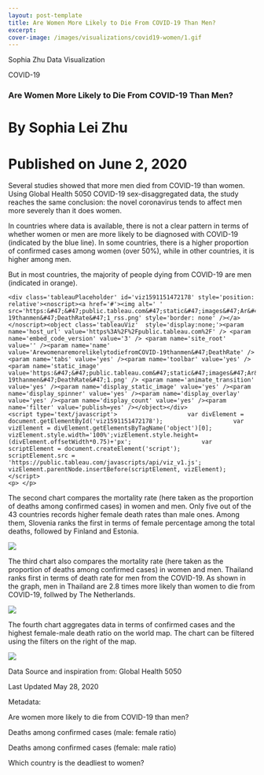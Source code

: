 ```yaml
---
layout: post-template
title: Are Women More Likely to Die From COVID-19 Than Men?
excerpt: 
cover-image: /images/visualizations/covid19-women/1.gif
---
```


Sophia Zhu Data Visualization
  
COVID-19
### Are Women More Likely to Die From COVID-19 Than Men?

# By Sophia Lei Zhu
# Published on June 2, 2020

<p></p>

<div>
    <p>Several studies showed that more men died from COVID-19 than women. Using Global Health 5050 COVID-19 sex-disaggregated data, the study reaches the same conclusion: the novel coronavirus tends to affect men more severely than it does women. </p>
    <p>In countries where data is available, there is not a clear pattern in terms of whether women or men are more likely to be diagnosed with COVID-19 (indicated by the blue line). In some countries, there is a higher proportion of confirmed cases among women (over 50%), while in other countries, it is higher among men. </p>
    <p>But in most countries, the majority of people dying from COVID-19 are men (indicated in orange).</p>

    <div class='tableauPlaceholder' id='viz1591151472178' style='position: relative'><noscript><a href='#'><img alt=' ' src='https:&#47;&#47;public.tableau.com&#47;static&#47;images&#47;Ar&#47;ArewomenaremorelikelytodiefromCOVID-19thanmen&#47;DeathRate&#47;1_rss.png' style='border: none' /></a></noscript><object class='tableauViz'  style='display:none;'><param name='host_url' value='https%3A%2F%2Fpublic.tableau.com%2F' /> <param name='embed_code_version' value='3' /> <param name='site_root' value='' /><param name='name' value='ArewomenaremorelikelytodiefromCOVID-19thanmen&#47;DeathRate' /><param name='tabs' value='yes' /><param name='toolbar' value='yes' /><param name='static_image' value='https:&#47;&#47;public.tableau.com&#47;static&#47;images&#47;Ar&#47;ArewomenaremorelikelytodiefromCOVID-19thanmen&#47;DeathRate&#47;1.png' /> <param name='animate_transition' value='yes' /><param name='display_static_image' value='yes' /><param name='display_spinner' value='yes' /><param name='display_overlay' value='yes' /><param name='display_count' value='yes' /><param name='filter' value='publish=yes' /></object></div>                <script type='text/javascript'>                    var divElement = document.getElementById('viz1591151472178');                    var vizElement = divElement.getElementsByTagName('object')[0];                    vizElement.style.width='100%';vizElement.style.height=(divElement.offsetWidth*0.75)+'px';                    var scriptElement = document.createElement('script');                    scriptElement.src = 'https://public.tableau.com/javascripts/api/viz_v1.js';                    vizElement.parentNode.insertBefore(scriptElement, vizElement);                </script>
    <p> </p>
 </div>   



<div>
    <p>The second chart compares the mortality rate (here taken as the proportion of deaths among confirmed cases) in women and men. Only five out of the 43 countries records higher female death rates than male ones. Among them, Slovenia ranks the first in terms of female percentage among the total deaths, followed by Finland and Estonia. </p>
    <div class='tableauPlaceholder' id='viz1591151030921' style='position: relative'><noscript><a href='#'><img alt=' ' src='https:&#47;&#47;public.tableau.com&#47;static&#47;images&#47;Ar&#47;ArewomenaremorelikelytodiefromCOVID-19thanmen&#47;Sheet3&#47;1_rss.png' style='border: none' /></a></noscript><object class='tableauViz'  style='display:none;'><param name='host_url' value='https%3A%2F%2Fpublic.tableau.com%2F' /> <param name='embed_code_version' value='3' /> <param name='site_root' value='' /><param name='name' value='ArewomenaremorelikelytodiefromCOVID-19thanmen&#47;Sheet3' /><param name='tabs' value='yes' /><param name='toolbar' value='yes' /><param name='static_image' value='https:&#47;&#47;public.tableau.com&#47;static&#47;images&#47;Ar&#47;ArewomenaremorelikelytodiefromCOVID-19thanmen&#47;Sheet3&#47;1.png' /> <param name='animate_transition' value='yes' /><param name='display_static_image' value='yes' /><param name='display_spinner' value='yes' /><param name='display_overlay' value='yes' /><param name='display_count' value='yes' /><param name='filter' value='publish=yes' /></object></div>                <script type='text/javascript'>                    var divElement = document.getElementById('viz1591151030921');                    var vizElement = divElement.getElementsByTagName('object')[0];                    vizElement.style.width='100%';vizElement.style.height=(divElement.offsetWidth*0.75)+'px';                    var scriptElement = document.createElement('script');                    scriptElement.src = 'https://public.tableau.com/javascripts/api/viz_v1.js';                    vizElement.parentNode.insertBefore(scriptElement, vizElement);                </script>
    <p></p>
</div>

<div> 
    <p>The third chart also compares the mortality rate (here taken as the proportion of deaths among confirmed cases) in women and men. Thailand ranks first in terms of death rate for men from the COVID-19. As shown in the graph, men in Thailand are 2.8 times more likely than women to die from COVID-19, follwed by The Netherlands.</p>
    <div class='tableauPlaceholder' id='viz1591151056063' style='position: relative'><noscript><a href='#'><img alt=' ' src='https:&#47;&#47;public.tableau.com&#47;static&#47;images&#47;Ar&#47;ArewomenaremorelikelytodiefromCOVID-19thanmen&#47;Sheet2&#47;1_rss.png' style='border: none' /></a></noscript><object class='tableauViz'  style='display:none;'><param name='host_url' value='https%3A%2F%2Fpublic.tableau.com%2F' /> <param name='embed_code_version' value='3' /> <param name='site_root' value='' /><param name='name' value='ArewomenaremorelikelytodiefromCOVID-19thanmen&#47;Sheet2' /><param name='tabs' value='yes' /><param name='toolbar' value='yes' /><param name='static_image' value='https:&#47;&#47;public.tableau.com&#47;static&#47;images&#47;Ar&#47;ArewomenaremorelikelytodiefromCOVID-19thanmen&#47;Sheet2&#47;1.png' /> <param name='animate_transition' value='yes' /><param name='display_static_image' value='yes' /><param name='display_spinner' value='yes' /><param name='display_overlay' value='yes' /><param name='display_count' value='yes' /><param name='filter' value='publish=yes' /></object></div>                <script type='text/javascript'>                    var divElement = document.getElementById('viz1591151056063');                    var vizElement = divElement.getElementsByTagName('object')[0];                    vizElement.style.width='100%';vizElement.style.height=(divElement.offsetWidth*0.75)+'px';                    var scriptElement = document.createElement('script');                    scriptElement.src = 'https://public.tableau.com/javascripts/api/viz_v1.js';                    vizElement.parentNode.insertBefore(scriptElement, vizElement);                </script>
    <p> </p>
</div>

<div>
    <p>The fourth chart aggregates data in terms of confirmed cases and the highest female-male death ratio on the world map. The chart can be filtered using the filters on the right of the map.</p>
    <div class='tableauPlaceholder' id='viz1591150986570' style='position: relative'><noscript><a href='#'><img alt=' ' src='https:&#47;&#47;public.tableau.com&#47;static&#47;images&#47;74&#47;74YZNWF4J&#47;1_rss.png' style='border: none' /></a></noscript><object class='tableauViz'  style='display:none;'><param name='host_url' value='https%3A%2F%2Fpublic.tableau.com%2F' /> <param name='embed_code_version' value='3' /> <param name='path' value='shared&#47;74YZNWF4J' /> <param name='toolbar' value='yes' /><param name='static_image' value='https:&#47;&#47;public.tableau.com&#47;static&#47;images&#47;74&#47;74YZNWF4J&#47;1.png' /> <param name='animate_transition' value='yes' /><param name='display_static_image' value='yes' /><param name='display_spinner' value='yes' /><param name='display_overlay' value='yes' /><param name='display_count' value='yes' /><param name='filter' value='publish=yes' /></object></div>                <script type='text/javascript'>                    var divElement = document.getElementById('viz1591150986570');                    var vizElement = divElement.getElementsByTagName('object')[0];                    vizElement.style.width='100%';vizElement.style.height=(divElement.offsetWidth*0.75)+'px';                    var scriptElement = document.createElement('script');                    scriptElement.src = 'https://public.tableau.com/javascripts/api/viz_v1.js';                    vizElement.parentNode.insertBefore(scriptElement, vizElement);                </script>
    <p></p>
</div>

<div>
    <p>Data Source and inspiration from: Global Health 5050</p>
    <p>Last Updated May 28, 2020</p>
    <p>Metadata:</p>	
        <p>Are women more likely to die from COVID-19 than men?</p>
        <p>Deaths among confirmed cases (male: female ratio)</p>
        <p>Deaths among confirmed cases (female: male ratio)</p>
        <p>Which country is the deadliest to women?</p>

</div>